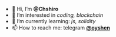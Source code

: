 - 👋 Hi, I’m **@Chshiro**
- 👀 I’m interested in *coding, blockchain*
- 🌱 I’m currently learning: *js, solidity*
- 📫 How to reach me: telegram [**@oyshen**](https://t.me/oyshen)
